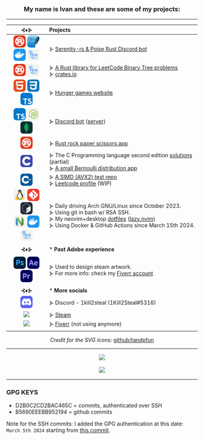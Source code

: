 <h3 align="center">My name is Ivan and these are some of my projects:</h3>

---

<table align="center">
  <thead>
    <tr>
      <th align="center">⊰♦⊱</th>
      <th align="left">Projects</th>
    </tr>
  </thead>
  <tbody>
    <tr>
      <td align="center">
        <img
          src="https://raw.githubusercontent.com/tandpfun/skill-icons/de91fca307a83d75fc5b1f6ce24540454acead41/icons/Rust.svg"
          style="width: 2rem"
        />
        <img
          src="https://github.com/tandpfun/skill-icons/blob/main/icons/SQLite.svg"
          style="width: 2rem"
        />
        <br />
        <img
          src="https://raw.githubusercontent.com/tandpfun/skill-icons/main/icons/Docker.svg"
          style="width: 2rem"
        />
        <img
          src="https://raw.githubusercontent.com/tandpfun/skill-icons/65dea6c4eaca7da319e552c09f4cf5a9a8dab2c8/icons/GithubActions-Light.svg"
          style="width: 2rem"
        />
      </td>
      <td align="left">
        ⊱
        <a href="https://github.com/1Kill2Steal/serenity-discord-bot"
          >Serenity-rs &amp; Poise Rust Discord bot</a
        >
      </td>
    </tr>
    <tr>
      <td align="center">
        <img
          src="https://raw.githubusercontent.com/tandpfun/skill-icons/de91fca307a83d75fc5b1f6ce24540454acead41/icons/Rust.svg"
          style="width: 2rem"
        />
        <img
          src="https://raw.githubusercontent.com/tandpfun/skill-icons/65dea6c4eaca7da319e552c09f4cf5a9a8dab2c8/icons/GithubActions-Light.svg"
          style="width: 2rem"
        />
      </td>
      <td align="left">
        ⊱
        <a href="https://github.com/1kill2steal/leetcode-trees-rs"
          >A Rust library for LeetCode Binary Tree problems</a
        ><br />
        ⊱ <a href="https://crates.io/crates/leetcode-trees-rs">crates.io</a>
      </td>
    </tr>
    <tr>
      <td align="center">
        <img
          src="https://raw.githubusercontent.com/tandpfun/skill-icons/de91fca307a83d75fc5b1f6ce24540454acead41/icons/HTML.svg"
          style="width: 2rem"
        />
        <img
          src="https://raw.githubusercontent.com/tandpfun/skill-icons/de91fca307a83d75fc5b1f6ce24540454acead41/icons/CSS.svg"
          style="width: 2rem"
        />
        <br />
        <img
          src="https://raw.githubusercontent.com/tandpfun/skill-icons/de91fca307a83d75fc5b1f6ce24540454acead41/icons/TypeScript.svg"
          style="width: 2rem"
        />
      </td>
      <td align="left">
        ⊱
        <a href="https://github.com/1Kill2Steal/hunger-games-website"
          >Hunger games website</a
        >
      </td>
    </tr>
    <tr>
      <td align="center">
        <img
          src="https://raw.githubusercontent.com/tandpfun/skill-icons/de91fca307a83d75fc5b1f6ce24540454acead41/icons/TypeScript.svg"
          style="width: 2rem"
        />
        <img
          src="https://raw.githubusercontent.com/tandpfun/skill-icons/de91fca307a83d75fc5b1f6ce24540454acead41/icons/NodeJS-Light.svg"
          style="width: 2rem"
        />
        <br />
        <img
          src="https://raw.githubusercontent.com/tandpfun/skill-icons/de91fca307a83d75fc5b1f6ce24540454acead41/icons/MongoDB.svg"
          style="width: 2rem"
        />
      </td>
      <td align="left">
        ⊱
        <a href="https://github.com/1Kill2Steal/discord-interactions-bot"
          >Discord bot</a
        >
        (<a href="https://discord.gg/nopengoo">server</a>)
      </td>
    </tr>
    <tr>
      <td align="center">
        <img
          src="https://raw.githubusercontent.com/tandpfun/skill-icons/de91fca307a83d75fc5b1f6ce24540454acead41/icons/Rust.svg"
          style="width: 2rem"
        />
      </td>
      <td align="left">
        ⊱
        <a href="https://github.com/1Kill2Steal/rust-rps"
          >Rust rock paper scissors app</a
        >
      </td>
    </tr>
    <tr>
      <td align="center">
        <img
          src="https://raw.githubusercontent.com/tandpfun/skill-icons/de91fca307a83d75fc5b1f6ce24540454acead41/icons/C.svg"
          style="width: 2rem"
        />
      </td>
      <td align="left">
        ⊱ The C Programming language second edition
        <a href="https://github.com/1Kill2Steal/C-Exercises">solutions</a>
        (partial) <br />
        ⊱
        <a href="https://github.com/1Kill2Steal/Bernoulli-C"
          >A small Bernoulli distribution app</a
        >
      </td>
    </tr>
    <tr>
      <td align="center">
        <img
          src="https://raw.githubusercontent.com/tandpfun/skill-icons/de91fca307a83d75fc5b1f6ce24540454acead41/icons/CPP.svg"
          style="width: 2rem"
        />
      </td>
      <td align="left">
        ⊱
        <a href="https://github.com/1Kill2Steal/cpp-optimize-test"
          >A SIMD (AVX2) test repo</a
        >
        <br />
        ⊱ <a href="https://leetcode.com/1Kill2Steal">Leetcode profile</a> (WIP)
      </td>
    </tr>
    <tr>
      <td align="center">
        <img
          src="https://raw.githubusercontent.com/tandpfun/skill-icons/de91fca307a83d75fc5b1f6ce24540454acead41/icons/Linux-Light.svg"
          style="width: 2rem"
        />
        <img
          src="https://raw.githubusercontent.com/tandpfun/skill-icons/de91fca307a83d75fc5b1f6ce24540454acead41/icons/Git.svg"
          style="width: 2rem"
        />
        <img
          src="https://raw.githubusercontent.com/tandpfun/skill-icons/65dea6c4eaca7da319e552c09f4cf5a9a8dab2c8/icons/Bash-Dark.svg"
          style="width: 2rem"
        />
        <br />
        <img
          src="https://raw.githubusercontent.com/tandpfun/skill-icons/de91fca307a83d75fc5b1f6ce24540454acead41/icons/NeoVim-Light.svg"
          style="width: 2rem"
        />
        <img
          src="https://raw.githubusercontent.com/tandpfun/skill-icons/main/icons/Docker.svg"
          style="width: 2rem"
        />
        <img
          src="https://raw.githubusercontent.com/tandpfun/skill-icons/65dea6c4eaca7da319e552c09f4cf5a9a8dab2c8/icons/GithubActions-Light.svg"
          style="width: 2rem"
        />
      </td>
      <td align="left">
        ⊱ Daily driving Arch GNU/Linux since October 2023. <br />
        ⊱ Using git in bash w/ RSA SSH. <br />
        ⊱ My neovim+desktop
        <a href="https://github.com/1Kill2Steal/dotfiles">dotfiles</a> (<a
          href="https://github.com/LazyVim/LazyVim"
          >lazy.nvim</a
        >) <br />
        ⊱ Using Docker &amp; GitHub Actions since March 15th 2024.
      </td>
    </tr>
    <tr>
      <td align="center"></td>
      <td align="left"></td>
    </tr>
    <tr>
      <td align="center"><strong>⊰♦⊱</strong></td>
      <td align="left">* <strong>Past Adobe experience</strong></td>
    </tr>
    <tr>
      <td align="center"></td>
      <td align="left"></td>
    </tr>
    <tr>
      <td align="center">
        <img
          src="https://raw.githubusercontent.com/tandpfun/skill-icons/de91fca307a83d75fc5b1f6ce24540454acead41/icons/Photoshop.svg"
          style="width: 2rem"
        />
        <img
          src="https://raw.githubusercontent.com/tandpfun/skill-icons/de91fca307a83d75fc5b1f6ce24540454acead41/icons/AfterEffects.svg"
          style="width: 2rem"
        />
        <img
          src="https://raw.githubusercontent.com/tandpfun/skill-icons/de91fca307a83d75fc5b1f6ce24540454acead41/icons/Premiere.svg"
          style="width: 2rem"
        />
      </td>
      <td align="left">
        ⊱ Used to design steam artwork. <br />
        ⊱ For more info: check my
        <a
          href="https://www.fiverr.com/users/kill2steal/portfolio?origin=seller_profile"
          >Fiverr account</a
        >
      </td>
    </tr>
    <tr>
      <td align="center"></td>
      <td align="left"></td>
    </tr>
    <tr>
      <td align="center"><strong>⊰♦⊱</strong></td>
      <td align="left">* <strong>More socials</strong></td>
    </tr>
    <tr>
      <td align="center">
        <img
          src="https://raw.githubusercontent.com/tandpfun/skill-icons/de91fca307a83d75fc5b1f6ce24540454acead41/icons/Discord.svg"
          style="width: 2rem"
        />
      </td>
      <td align="left">⊱ Discord - 1kill2steal (1Kill2Steal#5316)</td>
    </tr>
    <tr>
      <td align="center">
        <img
          src="https://upload.wikimedia.org/wikipedia/commons/8/83/Steam_icon_logo.svg"
          style="width: 2rem"
        />
      </td>
      <td align="left">
        ⊱ <a href="https://steamcommunity.com/id/1Kill2Steal/">Steam</a>
      </td>
    </tr>
    <tr>
      <td align="center">
        <img
          src="https://upload.wikimedia.org/wikipedia/commons/1/18/Fiverr_Logo_09.2020.svg"
          style="width: 2rem"
        />
      </td>
      <td align="left">
        ⊱ <a href="https://www.fiverr.com/users/kill2steal/">Fiverr</a> (not
        using anymore)
      </td>
    </tr>
    <tr>
      <td align="center"></td>
      <td align="left"></td>
    </tr>
  </tbody>
</table>

<p align="center">
  <i>Credit for the SVG icons:</i>
  <a href="https://github.com/tandpfun/skill-icons/">github/tandpfun</a>
</p>


---

<p align="center">
  <a href="https://github.com/1kill2steal">
    <img src="https://github-readme-stats.vercel.app/api?username=1kill2steal&theme=tokyonight&show_icons=true">
  </a>
</p>
<p align="center">
  <a href="https://github.com/1kill2steal">
    <img src="https://github-readme-stats.vercel.app/api/top-langs/?username=1kill2steal&hide=javascript,css,scss,html,php,lua,nushell,red,powershell,dockerfile&theme=tokyonight&show_icons=true">
  </a>
</p>

---

### GPG KEYS
- D2B0C2CD2BAC465C = commits, authenticated over SSH
- B5690EEEBB952194 = github commits

Note for the SSH commits: I added the GPG authentication at this date: `March 5th 2024` starting from [this commit](https://github.com/1Kill2Steal/nighttab-browser-theme/commit/7d1fc1570973ee78f1555d8f19fc8e6544bb6e53).
